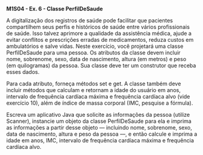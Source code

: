 **M1S04 - Ex. 6 - Classe PerfilDeSaude**

A digitalização dos registros de saúde pode facilitar que pacientes compartilhem seus perfis e históricos de saúde entre vários profissionais de saúde. Isso talvez aprimore a qualidade da assistência médica, ajude a evitar conflitos e prescrições erradas de medicamentos, reduza custos em ambulatórios e salve vidas. Neste exercício, você projetará uma classe PerfilDeSaude para uma pessoa. Os atributos da classe devem incluir nome, sobrenome, sexo, data de nascimento, altura (em metros) e peso (em quilogramas) da pessoa. Sua classe deve ter um construtor que receba esses dados.

Para cada atributo, forneça métodos set e get. A classe também deve incluir métodos que calculam e retornam a idade do usuário em anos, intervalo de frequência cardíaca máxima e frequência cardíaca alvo (vide exercício 10), além de índice de massa corporal (IMC, pesquise a fórmula).

Escreva um aplicativo Java que solicite as informações da pessoa (utilize Scanner), instancie um objeto da classe PerfilDeSaude para ela e imprima as informações a partir desse objeto — incluindo nome, sobrenome, sexo, data de nascimento, altura e peso da pessoa ––, e então calcule e imprima a idade em anos, IMC, intervalo de frequência cardíaca máxima e frequência cardíaca alvo.